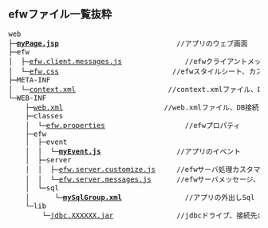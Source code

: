 <H2>efwファイル一覧抜粋</H2>
<pre>
web
├─<b><a href="file_list/myPage.jsp.md">myPage.jsp</a></b>							&nbsp;//アプリのウェブ画面
├─efw
│  ├─<a href="../../release%20with%20sample/web%20application/efw/efw.client.messages.js">efw.client.messages.js</a>			&nbsp;&nbsp;&nbsp;//efwクライアントメッセージ、カスタマイズ可能
│  └─<a href="../../release%20with%20sample/web%20application/efw/efw.css">efw.css</a>							&nbsp;//efwスタイルシート、カスタマイズ可能
├─META-INF
│  └─<a href="../../release%20with%20sample/web%20application/META-INF/context.xml">context.xml</a>						&nbsp;//context.xmlファイル、DB接続を定義する
└─WEB-INF
    ├─<a href="../../release%20with%20sample/web%20application/WEB-INF/web.xml">web.xml</a>						&nbsp;&nbsp;&nbsp;//web.xmlファイル、DB接続のの引用を定義する
    ├─classes
    │  └─<a href="file_list/efw.properties.md">efw.properties</a>					//efwプロパティ
    ├─efw
    │  ├─event
    │  │  └─<b><a href="file_list/myEvent.js.md">myEvent.js</a></b>					&nbsp;//アプリのイベント
    │  ├─server
    │  │  ├─<a href="file_list/efw.server.customize.js.md">efw.server.customize.js</a>	&nbsp;&nbsp;&nbsp;//efwサーバ処理カスタマイズファイル
    │  │  └─<a href="file_list/efw.server.messages.js.md">efw.server.messages.js</a>	&nbsp;&nbsp;//efwサーバメッセージ、カスタマイズ可能
    │  └─sql
    │      └─<b><a href="file_list/mySqlGroup.xml.md">mySqlGroup.xml</a></b>			&nbsp;&nbsp;&nbsp;//アプリの外出しSql
    └─lib
        └─<a href="file_list/jdbc.XXXXXX.jar.md">jdbc.XXXXXX.jar</a>			&nbsp;&nbsp;&nbsp;//jdbcドライブ、接続先のDB種類とバージョンによる
</pre>
